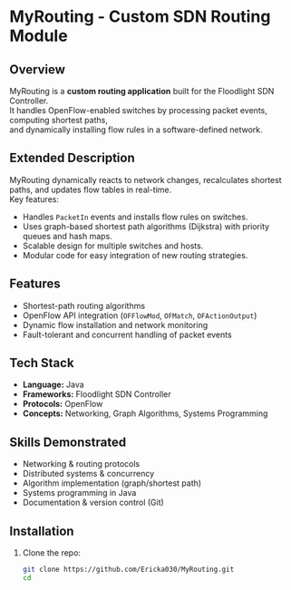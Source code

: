 # MyRouting - Custom SDN Routing Module

## Overview
MyRouting is a **custom routing application** built for the Floodlight SDN Controller.  
It handles OpenFlow-enabled switches by processing packet events, computing shortest paths,  
and dynamically installing flow rules in a software-defined network.

## Extended Description
MyRouting dynamically reacts to network changes, recalculates shortest paths, and updates flow tables in real-time.  
Key features:
- Handles `PacketIn` events and installs flow rules on switches.
- Uses graph-based shortest path algorithms (Dijkstra) with priority queues and hash maps.
- Scalable design for multiple switches and hosts.
- Modular code for easy integration of new routing strategies.

## Features
- Shortest-path routing algorithms
- OpenFlow API integration (`OFFlowMod`, `OFMatch`, `OFActionOutput`)
- Dynamic flow installation and network monitoring
- Fault-tolerant and concurrent handling of packet events

## Tech Stack
- **Language:** Java  
- **Frameworks:** Floodlight SDN Controller  
- **Protocols:** OpenFlow  
- **Concepts:** Networking, Graph Algorithms, Systems Programming

## Skills Demonstrated
- Networking & routing protocols  
- Distributed systems & concurrency  
- Algorithm implementation (graph/shortest path)  
- Systems programming in Java  
- Documentation & version control (Git)

## Installation
1. Clone the repo:
   ```bash
   git clone https://github.com/Ericka030/MyRouting.git
   cd
